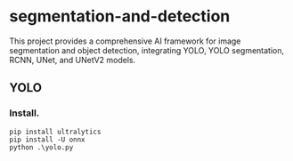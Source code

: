 # segmentation-and-detection
This project provides a comprehensive AI framework for image segmentation and object detection, integrating YOLO, YOLO segmentation, RCNN, UNet, and UNetV2 models.

## YOLO

### Install.

```
pip install ultralytics
pip install -U onnx
python .\yolo.py
```